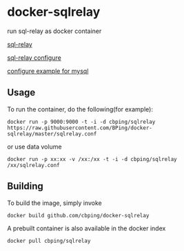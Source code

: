 # docker-sqlrelay
run sql-relay as docker container 

[sql-relay](http://sqlrelay.sourceforge.net/sqlrelay/)

[sql-relay configure](http://sqlrelay.sourceforge.net/sqlrelay/admin/configguide.html)

[configure example for mysql](https://github.com/BPing/docker-sqlrelay/blob/master/sqlrelay.conf)

## Usage
To run the container, do the following(for example):

`docker run -p 9000:9000 -t -i -d cbping/sqlrelay https://raw.githubusercontent.com/BPing/docker-sqlrelay/master/sqlrelay.conf `

or use data volume

`docker run -p xx:xx -v /xx:/xx -t -i -d cbping/sqlrelay /xx/sqlrelay.conf`


## Building

To build the image, simply invoke

    docker build github.com/cbping/docker-sqlrelay

A prebuilt container is also available in the docker index

    docker pull cbping/sqlrelay

